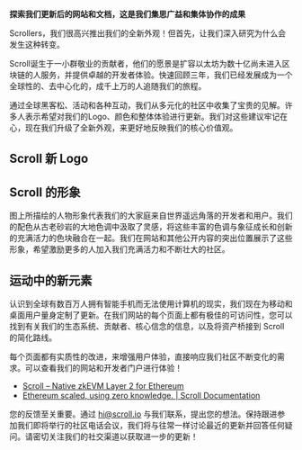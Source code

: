
**探索我们更新后的网站和文档，这是我们集思广益和集体协作的成果** 

Scrollers，我们很高兴推出我们的全新外观！但首先，让我们深入研究为什么会发生这种转变。

Scroll诞生于一小群敬业的贡献者，他们的愿景是扩容以太坊为数十亿尚未进入区块链的人服务，并提供卓越的开发者体验。快速回顾三年，我们已经发展成为一个全球性的、去中心化的，成千上万的人追随我们的旅程。

通过全球黑客松、活动和各种互动，我们从多元化的社区中收集了宝贵的见解。许多人表示希望对我们的Logo、颜色和整体体验进行更新。我们对这些建议牢记在心，现在我们升级了全新外观，来更好地反映我们的核心价值观。

  

## Scroll 新 Logo


## Scroll 的形象
图上所描绘的人物形象代表我们的大家庭来自世界遥远角落的开发者和用户。我们的配色从古老砂岩的大地色调中汲取了灵感，将这些丰富的色调与象征成长和创新的充满活力的色块融合在一起。我们在网站和其他公开内容的突出位置展示了这些形象，希望激励更多的人加入我们充满活力和不断壮大的社区。


## 运动中的新元素
认识到全球有数百万人拥有智能手机而无法使用计算机的现实，我们现在为移动和桌面用户量身定制了更新。在我们网站的每个页面上都有极佳的可访问性，您可以找到有关我们的生态系统、贡献者、核心信念的信息，以及将资产桥接到 Scroll 的简化路线。

每个页面都有实质性的改进，来增强用户体验，直接响应我们社区不断变化的需求。可以查看我们的网站和开发者门户进行体验！
- [Scroll – Native zkEVM Layer 2 for Ethereum](https://scroll.io/)
- [Ethereum scaled, using zero knowledge. | Scroll Documentation](https://docs.scroll.io/en/home/)

您的反馈至关重要。通过 hi@scroll.io 与我们联系，提出您的想法。保持跟进参加我们即将举行的社区电话会议，我们将与往常一样讨论最近的更新并回答任何疑问。请密切关注我们的社交渠道以获取进一步的更新！